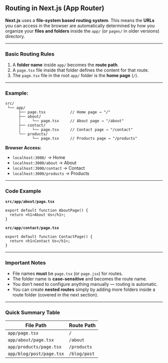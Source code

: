 ## **Routing in Next.js (App Router)**

**Next.js** uses a **file-system based routing system**.
This means the **URLs** you can access in the browser are automatically determined by how you organize your **files and folders** inside the `app/` (or `pages/` in older versions) directory.

---

### **Basic Routing Rules**

1. A **folder name** inside `app/` becomes the **route path**.
2. A `page.tsx` file inside that folder defines the content for that route.
3. The `page.tsx` file in the root `app/` folder is the **home page** (`/`).

---

### **Example:**

```
src/
 └── app/
      ├── page.tsx           // Home page → "/"
      ├── about/
      │     └── page.tsx     // About page → "/about"
      ├── contact/
      │     └── page.tsx     // Contact page → "/contact"
      └── products/
            └── page.tsx     // Products page → "/products"
```

**Browser Access:**

* `localhost:3000/` → Home
* `localhost:3000/about` → About
* `localhost:3000/contact` → Contact
* `localhost:3000/products` → Products

---

### **Code Example**

**`src/app/about/page.tsx`**

```tsx
export default function AboutPage() {
  return <h1>About Us</h1>;
}
```

**`src/app/contact/page.tsx`**

```tsx
export default function ContactPage() {
  return <h1>Contact Us</h1>;
}
```

---

### **Important Notes**

* File names **must** be `page.tsx` (or `page.jsx`) for routes.
* The folder name is **case-sensitive** and becomes the route name.
* You don’t need to configure anything manually — routing is automatic.
* You can create **nested routes** simply by adding more folders inside a route folder (covered in the next section).

---

### **Quick Summary Table**

| File Path                | Route Path   |
| ------------------------ | ------------ |
| `app/page.tsx`           | `/`          |
| `app/about/page.tsx`     | `/about`     |
| `app/products/page.tsx`  | `/products`  |
| `app/blog/post/page.tsx` | `/blog/post` |